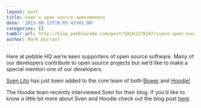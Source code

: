 ```yaml
---
layout: post
title: Sven's open source awesomeness
date: '2013-08-13T18:05:42+01:00'
categories: []
tumblr_url: http://blog.pebblecode.com/post/58161370247/svens-open-source-awesomeness
author: Mark Durrant
---
```

<p>Here at pebble HQ we&rsquo;re keen supporters of open source software. Many of our developers contribute to open source projects but we&rsquo;d like to make a special mention one of our developers.</p>

<p><a href="http://pebblecode.com/people/sven-lito">Sven Lito</a> has just been added to the core team of both <a href="http://bower.io/">Bower</a> and <a href="http://hood.ie/">Hoodie!</a></p>

<p>The Hoodie team recently interviewed Sven for their blog. If you&rsquo;d like to know a little bit more about Sven and Hoodie check out the blog post <a href="http://blog.hood.ie/2013/08/meet-the-hoodies-episode-1-sven/">here</a>.</p>

